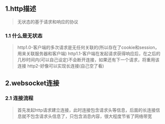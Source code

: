 ## 1.http描述
>无状态的基于请求和响应的协议
### 1.1 什么是无状态
>http1.0-客户端的多次请求是无任何关联的(所以存在了cookie和session，用来关联服务器和客户端)
>http1.1-客户端在发起请求获得响应后，在之后的几秒时间内(可以自己设定)不会断开连接，如果还有下一个请求，将重用该连接
>http2-好像可以实现长连接(自己空了看)

## 2.websocket连接
### 2.1 连接流程
>首先发起http请求建立连接，此时连接包含请求头等信息，后面的长连接信息就不包含请求头信息了，只包含消息内容，很大程度节省了网络带宽